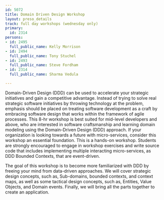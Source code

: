 ```yaml
---
id: 5072
title: Domain Driven Design Workshop
layout: preso_details
track: full day workshops (wednesday only)
primary:
  id: 2314
persons:
- id: 2495
  full_public_name: Kelly Morrison
- id: 2494
  full_public_name: Tony Stuchel
- id: 2493
  full_public_name: Steve Fordham
- id: 2314
  full_public_name: Sharma Vedula

---
```

Domain-Driven Design (DDD) can be used to accelerate your strategic initiatives and gain a competitive advantage. Instead of trying to solve real strategic software initiatives by throwing technology at the problem, emphasis should be placed on treating software development as a craft by embracing software design that works within the framework of agile processes. This 8-hr workshop is best suited for mid-level developers and above, who are interested in software craftsmanship and learning domain modeling using the Domain-Driven Design (DDD) approach. If your organization is looking towards a future with micro-services, consider this workshop an essential foundation. This is a hands-on workshop. Students are strongly encouraged to engage in workshop exercises and write source code that includes implementing multiple interacting micro-services, as DDD Bounded Contexts, that are event-driven.
 
  The goal of this workshop is to become more familiarized with DDD by freeing your mind from data-driven approaches. We will cover strategic design concepts, such as, Sub-domains, bounded contexts, and context maps, as well as some tactical design concepts, such as, Entities, Value Objects, and Domain events.  Finally, we will bring all the parts together to create an application.
